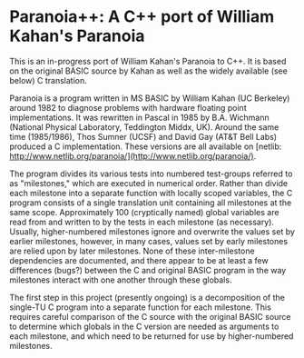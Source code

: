 Paranoia++:  A C++ port of William Kahan's Paranoia 
==================================================

This is an in-progress port of William Kahan's Paranoia to C++.  It is based on the original BASIC source by Kahan as well as the widely available (see below) C translation.  

Paranoia is a program written in MS BASIC by William Kahan (UC Berkeley) around 1982 to diagnose problems with hardware floating point implementations.  It was rewritten in Pascal in 1985 by B.A. Wichmann (National Physical Laboratory, Teddington Middx, UK).  Around the same time (1985/1986), Thos Sumner (UCSF) and David Gay (AT&T Bell Labs) produced a C implementation.  These versions are all available on [netlib: http://www.netlib.org/paranoia/](http://www.netlib.org/paranoia/).  

The program divides its various tests into numbered test-groups referred to as "milestones," which are executed in numerical order.  Rather than divide each milestone into a separate function with locally scoped variables, the C program consists of a single translation unit containing all milestones at the same scope.  Approximately 100 (cryptically named) global variables are read from and written to by the tests in each milestone (as necessary).  Usually, higher-numbered milestones ignore and overwrite the values set by earlier milestones, however, in many cases, values set by early milestones are relied upon by later milestones.  None of these inter-milestone dependencies are documented, and there appear to be at least a few differences (bugs?) between the C and original BASIC program in the way milestones interact with one another through these globals.  

The first step in this project (presently ongoing) is a decomposition of the single-TU C program into a separate function for each milestone.  This requires careful comparison of the C source with the original BASIC source to determine which globals in the C version are needed as arguments to each milestone, and which need to be returned for use by higher-numbered milestones.  

